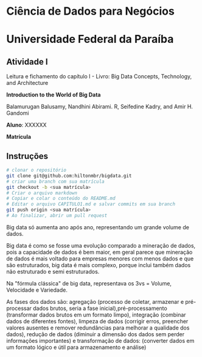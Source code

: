 # Ciência de Dados para Negócios

# Universidade Federal da Paraíba

## Atividade I

Leitura e fichamento do capítulo I - Livro: Big Data
Concepts, Technology, and Architecture

**Introduction to the World of Big Data**

Balamurugan Balusamy, Nandhini Abirami. R, Seifedine Kadry, and Amir H. Gandomi

**Aluno**: XXXXXX

**Matrícula**

## Instruções

```bash
# clonar o repositório
git clone git@github.com:hiltonmbr/bigdata.git
# criar uma branch com sua matrícula
git checkout -b <sua matrícula>
# Criar o arquivo markdown 
# Copiar e colar o conteúdo do README.md
# Editar o arquivo CAPITULO1.md e salvar commits em sua branch
git push origin <sua matrícula>
# Ao finalizar, abrir um pull request
```

Big data só aumenta ano após ano, representando um grande volume de dados.

Big data é como se fosse uma evolução comparado a mineração de dados, pois a capacidade de dados é bem maior, em geral parece que mineração de dados é mais voltado para empresas menores com menos dados e que são estruturados, big data é mais complexo, porque inclui também dados não estruturado e semi estruturados.

Na "fórmula clássica" de big data, representava os 3vs = Volume, Velocidade e Variedade.

As fases dos dados são: agregação (processo de coletar, armazenar e pré-processar dados brutos, seria a fase inicial),pré-processamento (transformar dados brutos em um formato limpo), integração (combinar dados de diferentes fontes), limpeza de dados (corrigir erros, preencher valores ausentes e remover redundâncias para melhorar a qualidade dos dados), redução de dados (diminuir a dimensão dos dados sem perder informações importantes) e transformação de dados:
(converter dados em um formato lógico e útil para armazenamento e análise)